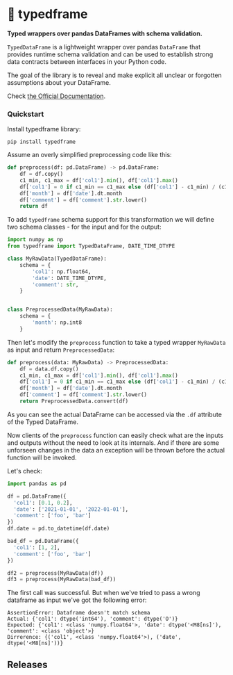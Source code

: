 # 🐍 typedframe

**Typed wrappers over pandas DataFrames with schema validation.**

`TypedDataFrame` is a lightweight wrapper over pandas `DataFrame` that provides runtime schema validation and can be used to establish strong data contracts between interfaces in your Python code.

The goal of the library is to reveal and make explicit all unclear or forgotten assumptions about your DataFrame.

Check [the Official Documentation](https://typedframe.readthedocs.io/en/latest/).

### Quickstart

Install typedframe library:
```
pip install typedframe
```
Assume an overly simplified preprocessing code like this:
```python
def preprocess(df: pd.DataFrame) -> pd.DataFrame:
    df = df.copy()
    c1_min, c1_max = df['col1'].min(), df['col1'].max()
    df['col1'] = 0 if c1_min == c1_max else (df['col1'] - c1_min) / (c1_max - c1_min)
    df['month'] = df['date'].dt.month
    df['comment'] = df['comment'].str.lower()
    return df
```
To add `typedframe` schema support for this transformation we will define two schema classes - for the input and for the output:
```python
import numpy as np
from typedframe import TypedDataFrame, DATE_TIME_DTYPE

class MyRawData(TypedDataFrame):
    schema = {
        'col1': np.float64,
        'date': DATE_TIME_DTYPE,
        'comment': str,
    }


class PreprocessedData(MyRawData):
    schema = {
        'month': np.int8
    }
```

Then let's modify the `preprocess` function to take a typed wrapper `MyRawData` as input and return `PreprocessedData`:
```python
def preprocess(data: MyRawData) -> PreprocessedData:
    df = data.df.copy()
    c1_min, c1_max = df['col1'].min(), df['col1'].max()
    df['col1'] = 0 if c1_min == c1_max else (df['col1'] - c1_min) / (c1_max - c1_min)
    df['month'] = df['date'].dt.month
    df['comment'] = df['comment'].str.lower()
    return PreprocessedData.convert(df)
```

As you can see the actual DataFrame can be accessed via the `.df` attribute of the Typed DataFrame.

Now clients of the `preprocess` function can easily check what are the inputs and outputs without the need to look at its internals.
And if there are some unforseen changes in the data an exception will be thrown before the actual function will be invoked.

Let's check:

```python
import pandas as pd

df = pd.DataFrame({
  'col1': [0.1, 0.2],
  'date': ['2021-01-01', '2022-01-01'],
  'comment': ['foo', 'bar']
})
df.date = pd.to_datetime(df.date)

bad_df = pd.DataFrame({
  'col1': [1, 2],
  'comment': ['foo', 'bar']
})

df2 = preprocess(MyRawData(df))
df3 = preprocess(MyRawData(bad_df))
```

The first call was successful.
But when we've tried to pass a wrong dataframe as input we've got the following error:

```
AssertionError: Dataframe doesn't match schema
Actual: {'col1': dtype('int64'), 'comment': dtype('O')}
Expected: {'col1': <class 'numpy.float64'>, 'date': dtype('<M8[ns]'), 'comment': <class 'object'>}
Dirrerence: {('col1', <class 'numpy.float64'>), ('date', dtype('<M8[ns]'))}
```

## Releases
